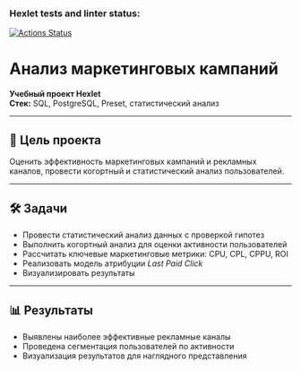 ### Hexlet tests and linter status:
[![Actions Status](https://github.com/Slawakaz/data-analytics-project-96/actions/workflows/hexlet-check.yml/badge.svg)](https://github.com/Slawakaz/data-analytics-project-96/actions)
# Анализ маркетинговых кампаний

**Учебный проект Hexlet**  
**Стек:** SQL, PostgreSQL, Preset, статистический анализ  

---

## 🎯 Цель проекта
Оценить эффективность маркетинговых кампаний и рекламных каналов, провести когортный и статистический анализ пользователей.

---

## 🛠️ Задачи
- Провести статистический анализ данных с проверкой гипотез  
- Выполнить когортный анализ для оценки активности пользователей  
- Рассчитать ключевые маркетинговые метрики: CPU, CPL, CPPU, ROI  
- Реализовать модель атрибуции *Last Paid Click*  
- Визуализировать результаты

---

## 📊 Результаты
- Выявлены наиболее эффективные рекламные каналы  
- Проведена сегментация пользователей по активности  
- Визуализация результатов для наглядного представления
